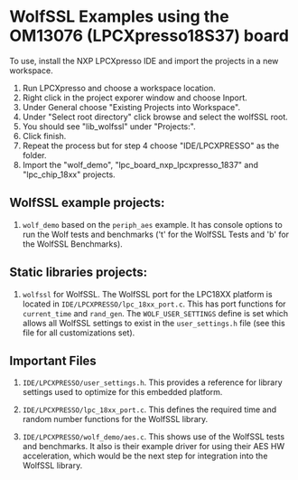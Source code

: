 # WolfSSL Examples using the OM13076 (LPCXpresso18S37) board

To use, install the NXP LPCXpresso IDE and import the projects in a new workspace.

1. Run LPCXpresso and choose a workspace location.
2. Right click in the project exporer window and choose Inport.
3. Under General choose "Existing Projects into Workspace".
4. Under "Select root directory" click browse and select the wolfSSL root.
5. You should see "lib_wolfssl" under "Projects:".
6. Click finish.
7. Repeat the process but for step 4 choose "IDE/LPCXPRESSO" as the folder.
8. Import the "wolf_demo", "lpc_board_nxp_lpcxpresso_1837" and "lpc_chip_18xx" projects.


## WolfSSL example projects:

1. `wolf_demo` based on the `periph_aes` example. It has console options to run the Wolf tests and benchmarks ('t' for the WolfSSL Tests and 'b' for the WolfSSL Benchmarks).

## Static libraries projects:

1. `wolfssl` for WolfSSL. The WolfSSL port for the LPC18XX platform is located in `IDE/LPCXPRESSO/lpc_18xx_port.c`. This has port functions for `current_time` and `rand_gen`. The `WOLF_USER_SETTINGS` define is set which allows all WolfSSL settings to exist in the `user_settings.h` file (see this file for all customizations set).

## Important Files

1. `IDE/LPCXPRESSO/user_settings.h`. This provides a reference for library settings used to optimize for this embedded platform.

2. `IDE/LPCXPRESSO/lpc_18xx_port.c`. This defines the required time and random number functions for the WolfSSL library.

3. `IDE/LPCXPRESSO/wolf_demo/aes.c`. This shows use of the WolfSSL tests and benchmarks. It also is their example driver for using their AES HW acceleration, which would be the next step for integration into the WolfSSL library.

